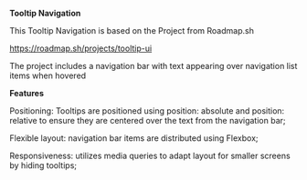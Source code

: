 **Tooltip Navigation**

This Tooltip Navigation is based on the Project from Roadmap.sh

https://roadmap.sh/projects/tooltip-ui

The project includes a navigation bar with text appearing over navigation list items when hovered



**Features**

Positioning: Tooltips are positioned using position: absolute and position: relative to ensure they are centered over the text from the navigation bar;



Flexible layout: navigation bar items are distributed using Flexbox;



Responsiveness: utilizes media queries to adapt layout for smaller screens by hiding tooltips;

